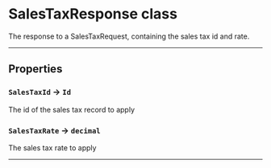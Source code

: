 # SalesTaxResponse class

The response to a SalesTaxRequest, containing the sales tax id and rate.

---
## Properties

### `SalesTaxId` → `Id`

The id of the sales tax record to apply

### `SalesTaxRate` → `decimal`

The sales tax rate to apply

---
